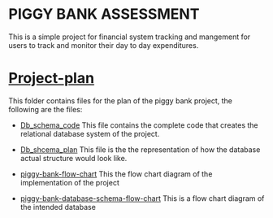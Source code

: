 # PIGGY BANK ASSESSMENT

This is a simple project for financial system tracking and mangement for users to track and monitor their day to day expenditures. 

# [Project-plan](./project-plan/)
This folder contains files for the plan of the piggy bank project, the following are the files:

* [Db_schema_code](./project-plan/Db_schema_code)
This file contains the complete code that creates the relational database system of the project.

* [Db_shcema_plan](./project-plan/Db_schema_plan)
This file is the the representation of how the database actual structure would look like.

* [piggy-bank-flow-chart](./project-plan/piggy-bank.png)
This the flow chart diagram of the implementation of the project

* [piggy-bank-database-schema-flow-chart](./project-plan/piggy-bank-database-schema-flow-chart.png)
This is a flow chart diagram of the intended database